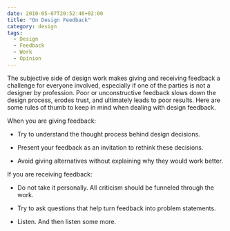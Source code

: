 ```yaml
---
date: 2010-05-07T20:52:46+02:00
title: "On Design Feedback"
category: design
tags:
  - Design
  - Feedback
  - Work
  - Opinion
---
```


The subjective side of design work makes giving and receiving feedback a
challenge for everyone involved, especially if one of the parties is not a
designer by profession. Poor or unconstructive feedback slows down the
design process, erodes trust, and ultimately leads to poor results. Here are
some rules of thumb to keep in mind when dealing with design feedback.

When you are giving feedback:

- Try to understand the thought process behind design decisions.

- Present your feedback as an invitation to rethink these decisions.

- Avoid giving alternatives without explaining why they would work better.

If you are receiving feedback:

- Do not take it personally. All criticism should be funneled through the work.

- Try to ask questions that help turn feedback into problem statements.

- Listen. And then listen some more.
